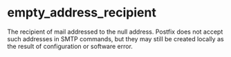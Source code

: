 # empty_address_recipient 


The recipient of mail addressed to the null address.  Postfix does
not accept such addresses in SMTP commands, but they may still be
created locally as the result of configuration or software error.



